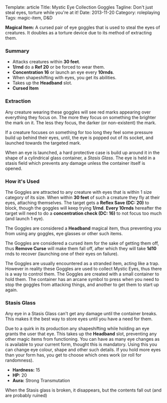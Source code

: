Template: article
Title: Mystic Eye Collection Goggles
Tagline: Don't just steal eyes, torture while you're at it!
Date: 2013-11-20
Category: roleplaying
Tags: magic-item, D&D



**Magical Item:** A cursed pair of eye goggles that is used to steal the eyes of creatures. It doubles as a torture device due to its method of extracting them.


### Summary

 * Attacks creatures within **30 feet**.
 * **1/rnd** do a **Ref 20** or be forced to wear them.
 * **Concentration 16** or launch an eye every **10rnds**.
 * When shapeshifting with eyes, you get its abilities.
 * Takes up the **Headband** slot.
 * **Cursed Item**


### Extraction

Any creature wearing these goggles will see red marks appearing over everything they focus on. The more they focus on something the brighter the mark on it. The less they focus, the darker (or non-existent) the mark.

If a creature focuses on something for too long they feel some pressure build up behind their eyes, until, the eye is popped out of its socket, and launched towards the targeted mark.

When an eye is launched, a hard protective case is build up around it in the shape of a cylindrical glass container, a *Stasis Glass*. The eye is held in a stasis field which prevents any damage unless the container itself is opened.


### How it's Used

The Goggles are attracted to any creature with eyes that is within 1 size category of its size. When within **30 feet** of such a creature they fly at their eyes, attaching themselves. The target gets a **Reflex Save (DC: 20)** to block, though the goggles will keep trying **1/rnd**. **Every 10rnds** hereafter the target will need to do a **concentration check (DC: 16)** to not focus too much (and launch 1 eye).

The Goggles are considered a **Headband** magical item, thus preventing you from using any goggles, eye glasses or other such items.

The Goggles are considered a cursed item for the sake of getting them off, thus **Remove Curse** will make them fall off, after which they will take **1d10** rnds to recover (launching one of their eyes on failure).


The Goggles are usually encountered as a stranded item, acting like a trap. However in reality these Goggles are used to collect Mystic Eyes, thus there is a way to control them. The Goggles are created with a small container to hold them. The container has an arcane symbol to press when you need to stop the goggles from attacking things, and another to get them to start up again.


### Stasis Glass

Any eye in a Stasis Glass can't get any damage until the container breaks. This makes it the best way to store eyes until you have a need for them.

Due to a quirk in its production any shapeshifting while holding an eye grants the user that eye. This takes up the **Headband** slot, preventing any other magic items from functioning. You can have as many eye changes as is available to your current form, thought this is mandatory. Using this you can change eye colour, shape and other such details. If you hold more eyes than your form has, you get to choose which ones work (or roll for randomness).

* **Hardness:** 15
* **HP:** 20
* **Aura:** Strong Transmutation

When the Stasis glass is broken, it disappears, but the contents fall out (and are probably ruined)

